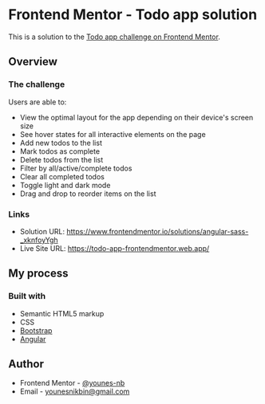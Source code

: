 # Frontend Mentor - Todo app solution

This is a solution to the [Todo app challenge on Frontend Mentor](https://www.frontendmentor.io/challenges/todo-app-Su1_KokOW).

## Overview

### The challenge

Users are able to:

- View the optimal layout for the app depending on their device's screen size
- See hover states for all interactive elements on the page
- Add new todos to the list
- Mark todos as complete
- Delete todos from the list
- Filter by all/active/complete todos
- Clear all completed todos
- Toggle light and dark mode
- Drag and drop to reorder items on the list

### Links

- Solution URL: https://www.frontendmentor.io/solutions/angular-sass-_xknfoyYgh
- Live Site URL: https://todo-app-frontendmentor.web.app/

## My process

### Built with

- Semantic HTML5 markup
- CSS
- [Bootstrap](https://getbootstrap.com/)
- [Angular](https://angular.io/)

## Author

- Frontend Mentor - [@younes-nb](https://www.frontendmentor.io/profile/younes-nb)
- Email - [younesnikbin@gmail.com](mailto:younesnikbin@gmail.com)
